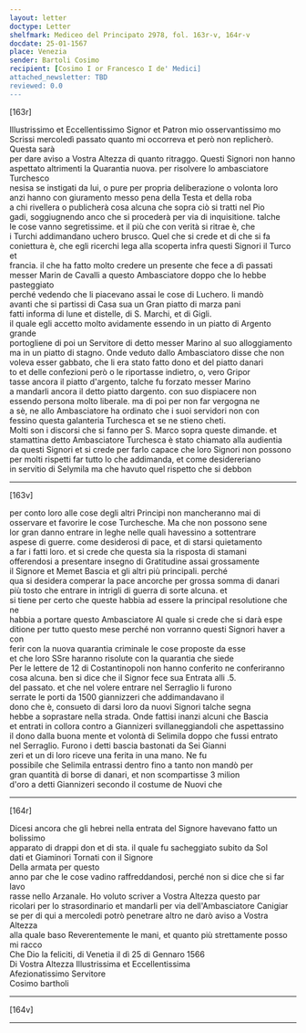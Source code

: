 ```yaml
---
layout: letter
doctype: Letter
shelfmark: Mediceo del Principato 2978, fol. 163r-v, 164r-v
docdate: 25-01-1567
place: Venezia
sender: Bartoli Cosimo
recipient: [Cosimo I or Francesco I de' Medici]
attached_newsletter: TBD
reviewed: 0.0
---
```


[163r]  
  
  
Illustrissimo et Eccellentissimo Signor et Patron mio osservantissimo mo  
Scrissi mercoledì passato quanto mi occorreva et però non replicherò. Questa sarà  
per dare aviso a Vostra Altezza di quanto ritraggo. Questi Signori non hanno  
aspettato altrimenti la Quarantia nuova. per risolvere lo ambasciatore Turchesco  
nesisa se instigati da lui, o pure per propria deliberazione o volonta loro  
anzi hanno con giuramento messo pena della Testa et della roba  
a chi rivellera o publicherà cosa alcuna che sopra ciò si tratti nel Pio  
gadi, soggiugnendo anco che si procederà per via di inquisitione. talche  
le cose vanno segretissime. et il più che con verità si ritrae è, che  
i Turchi addimandano uchero brusco. Quel che si crede et di che si fa  
coniettura è, che egli ricerchi lega alla scoperta infra questi Signori il Turco et  
francia. il che ha fatto molto credere un presente che fece a dì passati  
messer Marin de Cavalli a questo Ambasciatore doppo che lo hebbe pasteggiato  
perché vedendo che li piacevano assai le cose di Luchero. li mandò  
avanti che si partissi di Casa sua un Gran piatto di marza pani  
fatti informa di lune et distelle, di S. Marchi, et di Gigli.  
il quale egli accetto molto avidamente essendo in un piatto di Argento grande  
portogliene di poi un Servitore di detto messer Marino al suo alloggiamento  
ma in un piatto di stagno. Onde veduto dallo Ambasciatoro disse che non  
voleva esser gabbato, che li era stato fatto dono et del piatto danari  
to et delle confezioni però o le riportasse indietro, o, vero Gripor  
tasse ancora il piatto d'argento, talche fu forzato messer Marino  
a mandarli ancora il detto piatto dargento. con suo dispiacere non  
essendo persona molto liberale. ma di poi per non far vergogna ne  
a sè, ne allo Ambasciatore ha ordinato che i suoi servidori non con  
fessino questa galanteria Turchesca et se ne stieno cheti.  
Molti son i discorsi che si fanno per S. Marco sopra queste dimande. et  
stamattina detto Ambasciatore Turchesca è stato chiamato alla audientia  
da questi Signori et si crede per farlo capace che loro Signori non possono  
per molti rispetti far tutto lo che addimanda, et come desidereriano  
in servitio di Selymila ma che havuto quel rispetto che si debbon  
  
---  

[163v]  
  
  
per conto loro alle cose degli altri Principi non mancheranno mai di  
osservare et favorire le cose Turchesche. Ma che non possono sene  
lor gran danno entrare in leghe nelle quali havessino a sottentrare  
aspese di guerre. come desiderosi di pace, et di starsi quietamento  
a far i fatti loro. et si crede che questa sia la risposta di stamani  
offerendosi a presentare insegno di Gratitudine assai grossamente  
il Signore et Memet Bascia et gli altri più principali. perché  
qua si desidera comperar la pace ancorche per grossa somma di danari  
più tosto che entrare in intrigli di guerra di sorte alcuna. et  
si tiene per certo che queste habbia ad essere la principal resolutione che ne  
habbia a portare questo Ambasciatore Al quale si crede che si darà espe  
ditione per tutto questo mese perché non vorranno questi Signori haver a con  
ferir con la nuova quarantia criminale le cose proposte da esse  
et che loro SSre haranno risolute con la quarantia che siede  
Per le lettere de 12 di Costantinopoli non hanno conferito ne conferiranno  
cosa alcuna. ben si dice che il Signor fece sua Entrata alli .5.  
del passato. et che nel volere entrare nel Serraglio li furono  
serrate le porti da 1500 giannizzeri che addimandavano il  
dono che è, consueto di darsi loro da nuovi Signori talche segna  
hebbe a soprastare nella strada. Onde fattisi inanzi alcuni che Bascia  
et entrati in collora contro a Giannizeri svillaneggiandoli che aspettassino  
il dono dalla buona mente et volontà di Selimila doppo che fussi entrato  
nel Serraglio. Furono i detti bascia bastonati da Sei Gianni  
zeri et un di loro riceve una ferita in una mano. Ne fu  
possibile che Selimila entrassi dentro fino a tanto non mandò per  
gran quantità di borse di danari, et non scompartisse 3 milion  
d'oro a detti Giannizeri secondo il costume de Nuovi che  
  
---  

[164r]  
  
  
Dicesi ancora che gli hebrei nella entrata del Signore havevano fatto un bolissimo  
apparato di drappi don et di sta. il quale fu sacheggiato subito da Sol  
dati et Giaminori Tornati con il Signore  
Della armata per questo  
anno par che le cose vadino raffreddandosi, perché non si dice che si far lavo  
rasse nello Arzanale. Ho voluto scriver a Vostra Altezza questo par  
ricolari per lo strasordinario et mandarli per via dell'Ambasciatore Canigiar  
se per di qui a mercoledi potrò penetrare altro ne darò aviso a Vostra Altezza  
alla quale baso Reverentemente le mani, et quanto più strettamente posso mi racco  
Che Dio la feliciti, di Venetia il dì 25 di Gennaro 1566  
Di Vostra Altezza Illustrissima et Eccellentissima  
Afezionatissimo Servitore  
Cosimo bartholi  
  
---  

[164v]  
  
  
  
---  

